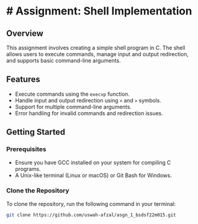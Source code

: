 # # Assignment: Shell Implementation

## Overview
This assignment involves creating a simple shell program in C. The shell allows users to execute commands, manage input and output redirection, and supports basic command-line arguments.

## Features
- Execute commands using the `execvp` function.
- Handle input and output redirection using `<` and `>` symbols.
- Support for multiple command-line arguments.
- Error handling for invalid commands and redirection issues.

## Getting Started

### Prerequisites
- Ensure you have GCC installed on your system for compiling C programs.
- A Unix-like terminal (Linux or macOS) or Git Bash for Windows.

### Clone the Repository
To clone the repository, run the following command in your terminal:
```bash
git clone https://github.com/uswah-afzal/asgn_1_bsdsf22m015.git
